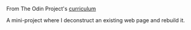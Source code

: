 From The Odin Project's [curriculum](http://www.theodinproject.com/courses/web-development-101/lessons/html-css)

A mini-project where I deconstruct an existing web page and rebuild it.
